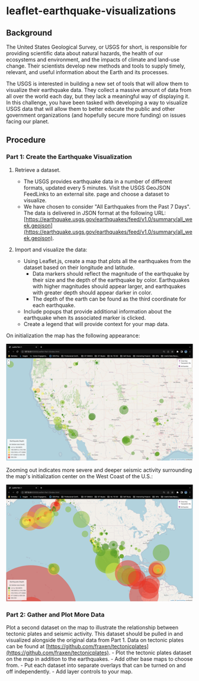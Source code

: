 # leaflet-earthquake-visualizations

## Background
The United States Geological Survey, or USGS for short, is responsible for providing scientific data about natural hazards, the health of our ecosystems and environment, and the impacts of climate and land-use change. Their scientists develop new methods and tools to supply timely, relevant, and useful information about the Earth and its processes.

The USGS is interested in building a new set of tools that will allow them to visualize their earthquake data. They collect a massive amount of data from all over the world each day, but they lack a meaningful way of displaying it. In this challenge, you have been tasked with developing a way to visualize USGS data that will allow them to better educate the public and other government organizations (and hopefully secure more funding) on issues facing our planet.

## Procedure
### Part 1: Create the Earthquake Visualization

1. Retrieve a dataset.
    - The USGS provides earthquake data in a number of different formats, updated every 5 minutes. Visit the USGS GeoJSON FeedLinks to an external site. page and choose a dataset to visualize.
    - We have chosen to consider "All Earthquakes from the Past 7 Days". The data is delivered in JSON format at the following URL: [https://earthquake.usgs.gov/earthquakes/feed/v1.0/summary/all_week.geojson](https://earthquake.usgs.gov/earthquakes/feed/v1.0/summary/all_week.geojson).

2. Import and visualize the data:
    - Using Leaflet.js, create a map that plots all the earthquakes from the dataset based on their longitude and latitude.
        - Data markers should reflect the magnitude of the earthquake by their size and the depth of the earthquake by color. Earthquakes with higher magnitudes should appear larger, and earthquakes with greater depth should appear darker in color.
        - The depth of the earth can be found as the third coordinate for each earthquake.
    - Include popups that provide additional information about the earthquake when its associated marker is clicked.
    - Create a legend that will provide context for your map data.

On initialization the map has the following appearance:

![Map Appearance on Initialization](/Leaflet-Part-1/Images/map_initial.png)

Zooming out indicates more severe and deeper seismic activity surrounding the map's initialization center on the West Coast of the U.S.:

![Map Appearance on Initialization](/Leaflet-Part-1/Images/map_zoom_out.png)

### Part 2: Gather and Plot More Data
Plot a second dataset on the map to illustrate the relationship between tectonic plates and seismic activity. This dataset should be pulled in and visualized alongside the original data from Part 1. Data on tectonic plates can be found at [https://github.com/fraxen/tectonicplates](https://github.com/fraxen/tectonicplates).
    - Plot the tectonic plates dataset on the map in addition to the earthquakes.
    - Add other base maps to choose from.
    - Put each dataset into separate overlays that can be turned on and off independently.
    - Add layer controls to your map.
